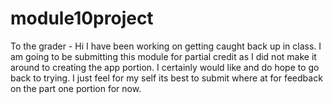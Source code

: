 # module10project
To the grader - Hi I have been working on getting caught back up in class. I am going to be submitting this module for partial credit as I did not make it around to creating the app portion. I certainly would like and do hope to go back to trying.
I just feel for my self its best to submit where at for feedback on the part one portion for now.
